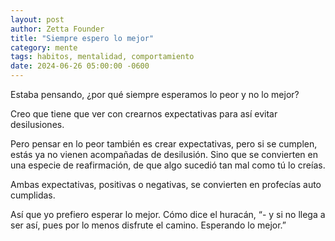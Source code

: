 ```yaml
---
layout: post
author: Zetta Founder
title: "Siempre espero lo mejor"
category: mente
tags: habitos, mentalidad, comportamiento
date: 2024-06-26 05:00:00 -0600
---
```

Estaba pensando, ¿por qué siempre esperamos lo peor y no lo mejor?

Creo que tiene que ver con crearnos expectativas para así evitar desilusiones.

Pero pensar en lo peor también es crear expectativas, pero si se cumplen, estás ya no vienen acompañadas de desilusión. Sino que se convierten en una especie de reafirmación, de que algo sucedió tan mal como tú lo creías.

Ambas expectativas, positivas o negativas, se convierten en profecías auto cumplidas.

Así que yo prefiero esperar lo mejor. Cómo dice el huracán, “- y si no llega a ser así, pues por lo menos disfrute el camino. Esperando lo mejor.”